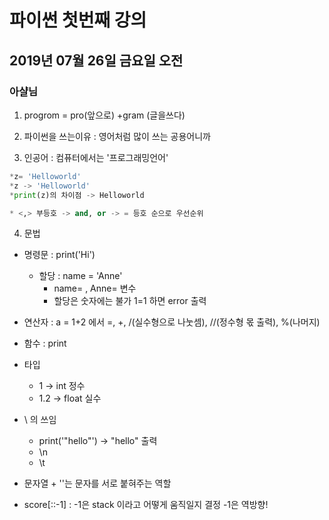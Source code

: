 # 파이썬 첫번째 강의

 ## 2019년 07월 26일 금요일 오전

 ### 아샬님
 


1. progrom = pro(앞으로) +gram (글을쓰다)

2. 파이썬을 쓰는이유
 : 영어처럼 많이 쓰는 공용어니까

3. 인공어 : 컴퓨터에서는 '프로그래밍언어'

``` python
*z= 'Helloworld'
*z -> 'Helloworld'
*print(z)의 차이점 -> Helloworld

* <,> 부등호 -> and, or -> = 등호 순으로 우선순위
```

4. 문법

* 명령문 : print('Hi') 
    * 할당 : name = 'Anne' 
        * name= , Anne= 변수
        * 할당은 숫자에는 불가 1=1 하면 error 출력


* 연산자 : a = 1+2 에서 =, +, /(실수형으로 나눗셈), //(정수형 몫 출력), %(나머지)

* 함수  : print

* 타입 
    * 1 -> int 정수
    * 1.2 -> float 실수

* \ 의 쓰임
    * print('\"hello\"') -> "hello" 출력
    * \n
    * \t

* 문자열 + ''는 문자를 서로 붙혀주는 역할

* score[::-1] : -1은 stack 이라고 어떻게 움직일지 결정 -1은 역방향!


